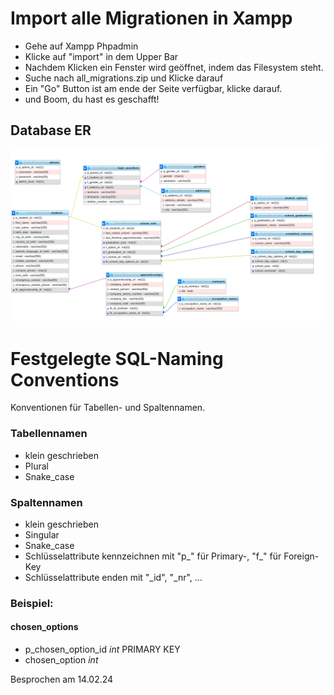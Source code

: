 # Import alle Migrationen in Xampp
- Gehe auf Xampp Phpadmin
- Klicke auf "import" in dem Upper Bar
- Nachdem Klicken ein Fenster wird geöffnet, indem das Filesystem steht.
- Suche nach all_migrations.zip und Klicke darauf
- Ein "Go" Button ist am ende der Seite verfügbar, klicke darauf.
- und Boom, du hast es geschafft! 


## Database ER
![alt text](databaseER.png)


# Festgelegte SQL-Naming Conventions
Konventionen für Tabellen- und Spaltennamen.

### Tabellennamen
- klein geschrieben
- Plural
- Snake_case

### Spaltennamen
- klein geschrieben
- Singular
- Snake_case
- Schlüsselattribute kennzeichnen mit "p_" für Primary-, "f_" für Foreign-Key
- Schlüsselattribute enden mit "_id", "_nr", ...



### Beispiel:
#### chosen_options
- p_chosen_option_id *int* PRIMARY KEY
- chosen_option *int*

Besprochen am 14.02.24
